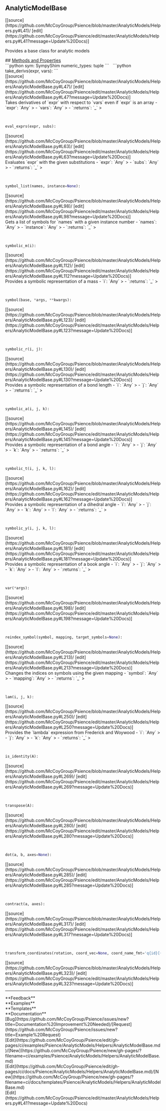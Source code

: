 ## <a id="Psience.AnalyticModels.Helpers.AnalyticModelBase">AnalyticModelBase</a> 

<div class="docs-source-link" markdown="1">
[[source](https://github.com/McCoyGroup/Psience/blob/master/AnalyticModels/Helpers.py#L41)/
[edit](https://github.com/McCoyGroup/Psience/edit/master/AnalyticModels/Helpers.py#L41?message=Update%20Docs)]
</div>

Provides a base class for analytic models







<div class="collapsible-section">
 <div class="collapsible-section collapsible-section-header" markdown="1">
## <a class="collapse-link" data-toggle="collapse" href="#methods" markdown="1"> Methods and Properties</a> <a class="float-right" data-toggle="collapse" href="#methods"><i class="fa fa-chevron-down"></i></a>
 </div>
 <div class="collapsible-section collapsible-section-body collapse show" id="methods" markdown="1">
 ```python
sym: SympyShim
numeric_types: tuple
```
<a id="Psience.AnalyticModels.Helpers.AnalyticModelBase.take_derivs" class="docs-object-method">&nbsp;</a> 
```python
take_derivs(expr, vars): 
```
<div class="docs-source-link" markdown="1">
[[source](https://github.com/McCoyGroup/Psience/blob/master/AnalyticModels/Helpers/AnalyticModelBase.py#L47)/
[edit](https://github.com/McCoyGroup/Psience/edit/master/AnalyticModels/Helpers/AnalyticModelBase.py#L47?message=Update%20Docs)]
</div>
Takes derivatives of `expr` with respect to `vars` even if `expr` is an array
  - `expr`: `Any`
    > 
  - `vars`: `Any`
    > 
  - `:returns`: `_`
    >


<a id="Psience.AnalyticModels.Helpers.AnalyticModelBase.eval_exprs" class="docs-object-method">&nbsp;</a> 
```python
eval_exprs(expr, subs): 
```
<div class="docs-source-link" markdown="1">
[[source](https://github.com/McCoyGroup/Psience/blob/master/AnalyticModels/Helpers/AnalyticModelBase.py#L63)/
[edit](https://github.com/McCoyGroup/Psience/edit/master/AnalyticModels/Helpers/AnalyticModelBase.py#L63?message=Update%20Docs)]
</div>
Evaluates `expr` with the given substitutions
  - `expr`: `Any`
    > 
  - `subs`: `Any`
    > 
  - `:returns`: `_`
    >


<a id="Psience.AnalyticModels.Helpers.AnalyticModelBase.symbol_list" class="docs-object-method">&nbsp;</a> 
```python
symbol_list(names, instance=None): 
```
<div class="docs-source-link" markdown="1">
[[source](https://github.com/McCoyGroup/Psience/blob/master/AnalyticModels/Helpers/AnalyticModelBase.py#L98)/
[edit](https://github.com/McCoyGroup/Psience/edit/master/AnalyticModels/Helpers/AnalyticModelBase.py#L98?message=Update%20Docs)]
</div>
Gets a list of symbols for `names` with a given instance number
  - `names`: `Any`
    > 
  - `instance`: `Any`
    > 
  - `:returns`: `_`
    >


<a id="Psience.AnalyticModels.Helpers.AnalyticModelBase.symbolic_m" class="docs-object-method">&nbsp;</a> 
```python
symbolic_m(i): 
```
<div class="docs-source-link" markdown="1">
[[source](https://github.com/McCoyGroup/Psience/blob/master/AnalyticModels/Helpers/AnalyticModelBase.py#L112)/
[edit](https://github.com/McCoyGroup/Psience/edit/master/AnalyticModels/Helpers/AnalyticModelBase.py#L112?message=Update%20Docs)]
</div>
Provides a symbolic representation of a mass
  - `i`: `Any`
    > 
  - `:returns`: `_`
    >


<a id="Psience.AnalyticModels.Helpers.AnalyticModelBase.symbol" class="docs-object-method">&nbsp;</a> 
```python
symbol(base, *args, **kwargs): 
```
<div class="docs-source-link" markdown="1">
[[source](https://github.com/McCoyGroup/Psience/blob/master/AnalyticModels/Helpers/AnalyticModelBase.py#L123)/
[edit](https://github.com/McCoyGroup/Psience/edit/master/AnalyticModels/Helpers/AnalyticModelBase.py#L123?message=Update%20Docs)]
</div>


<a id="Psience.AnalyticModels.Helpers.AnalyticModelBase.symbolic_r" class="docs-object-method">&nbsp;</a> 
```python
symbolic_r(i, j): 
```
<div class="docs-source-link" markdown="1">
[[source](https://github.com/McCoyGroup/Psience/blob/master/AnalyticModels/Helpers/AnalyticModelBase.py#L130)/
[edit](https://github.com/McCoyGroup/Psience/edit/master/AnalyticModels/Helpers/AnalyticModelBase.py#L130?message=Update%20Docs)]
</div>
Provides a symbolic representation of a bond length
  - `i`: `Any`
    > 
  - `j`: `Any`
    > 
  - `:returns`: `_`
    >


<a id="Psience.AnalyticModels.Helpers.AnalyticModelBase.symbolic_a" class="docs-object-method">&nbsp;</a> 
```python
symbolic_a(i, j, k): 
```
<div class="docs-source-link" markdown="1">
[[source](https://github.com/McCoyGroup/Psience/blob/master/AnalyticModels/Helpers/AnalyticModelBase.py#L145)/
[edit](https://github.com/McCoyGroup/Psience/edit/master/AnalyticModels/Helpers/AnalyticModelBase.py#L145?message=Update%20Docs)]
</div>
Provides a symbolic representation of a bond angle
  - `i`: `Any`
    > 
  - `j`: `Any`
    > 
  - `k`: `Any`
    > 
  - `:returns`: `_`
    >


<a id="Psience.AnalyticModels.Helpers.AnalyticModelBase.symbolic_t" class="docs-object-method">&nbsp;</a> 
```python
symbolic_t(i, j, k, l): 
```
<div class="docs-source-link" markdown="1">
[[source](https://github.com/McCoyGroup/Psience/blob/master/AnalyticModels/Helpers/AnalyticModelBase.py#L162)/
[edit](https://github.com/McCoyGroup/Psience/edit/master/AnalyticModels/Helpers/AnalyticModelBase.py#L162?message=Update%20Docs)]
</div>
Provides a symbolic representation of a dihedral angle
  - `i`: `Any`
    > 
  - `j`: `Any`
    > 
  - `k`: `Any`
    > 
  - `l`: `Any`
    > 
  - `:returns`: `_`
    >


<a id="Psience.AnalyticModels.Helpers.AnalyticModelBase.symbolic_y" class="docs-object-method">&nbsp;</a> 
```python
symbolic_y(i, j, k, l): 
```
<div class="docs-source-link" markdown="1">
[[source](https://github.com/McCoyGroup/Psience/blob/master/AnalyticModels/Helpers/AnalyticModelBase.py#L181)/
[edit](https://github.com/McCoyGroup/Psience/edit/master/AnalyticModels/Helpers/AnalyticModelBase.py#L181?message=Update%20Docs)]
</div>
Provides a symbolic representation of a book angle
  - `i`: `Any`
    > 
  - `j`: `Any`
    > 
  - `k`: `Any`
    > 
  - `l`: `Any`
    > 
  - `:returns`: `_`
    >


<a id="Psience.AnalyticModels.Helpers.AnalyticModelBase.var" class="docs-object-method">&nbsp;</a> 
```python
var(*args): 
```
<div class="docs-source-link" markdown="1">
[[source](https://github.com/McCoyGroup/Psience/blob/master/AnalyticModels/Helpers/AnalyticModelBase.py#L198)/
[edit](https://github.com/McCoyGroup/Psience/edit/master/AnalyticModels/Helpers/AnalyticModelBase.py#L198?message=Update%20Docs)]
</div>


<a id="Psience.AnalyticModels.Helpers.AnalyticModelBase.reindex_symbol" class="docs-object-method">&nbsp;</a> 
```python
reindex_symbol(symbol, mapping, target_symbols=None): 
```
<div class="docs-source-link" markdown="1">
[[source](https://github.com/McCoyGroup/Psience/blob/master/AnalyticModels/Helpers/AnalyticModelBase.py#L213)/
[edit](https://github.com/McCoyGroup/Psience/edit/master/AnalyticModels/Helpers/AnalyticModelBase.py#L213?message=Update%20Docs)]
</div>
Changes the indices on symbols using the given mapping
  - `symbol`: `Any`
    > 
  - `mapping`: `Any`
    > 
  - `:returns`: `_`
    >


<a id="Psience.AnalyticModels.Helpers.AnalyticModelBase.lam" class="docs-object-method">&nbsp;</a> 
```python
lam(i, j, k): 
```
<div class="docs-source-link" markdown="1">
[[source](https://github.com/McCoyGroup/Psience/blob/master/AnalyticModels/Helpers/AnalyticModelBase.py#L250)/
[edit](https://github.com/McCoyGroup/Psience/edit/master/AnalyticModels/Helpers/AnalyticModelBase.py#L250?message=Update%20Docs)]
</div>
Provides the `lambda` expression from Frederick and Woywood
  - `i`: `Any`
    > 
  - `j`: `Any`
    > 
  - `k`: `Any`
    > 
  - `:returns`: `_`
    >


<a id="Psience.AnalyticModels.Helpers.AnalyticModelBase.is_identity" class="docs-object-method">&nbsp;</a> 
```python
is_identity(A): 
```
<div class="docs-source-link" markdown="1">
[[source](https://github.com/McCoyGroup/Psience/blob/master/AnalyticModels/Helpers/AnalyticModelBase.py#L269)/
[edit](https://github.com/McCoyGroup/Psience/edit/master/AnalyticModels/Helpers/AnalyticModelBase.py#L269?message=Update%20Docs)]
</div>


<a id="Psience.AnalyticModels.Helpers.AnalyticModelBase.transpose" class="docs-object-method">&nbsp;</a> 
```python
transpose(A): 
```
<div class="docs-source-link" markdown="1">
[[source](https://github.com/McCoyGroup/Psience/blob/master/AnalyticModels/Helpers/AnalyticModelBase.py#L280)/
[edit](https://github.com/McCoyGroup/Psience/edit/master/AnalyticModels/Helpers/AnalyticModelBase.py#L280?message=Update%20Docs)]
</div>


<a id="Psience.AnalyticModels.Helpers.AnalyticModelBase.dot" class="docs-object-method">&nbsp;</a> 
```python
dot(a, b, axes=None): 
```
<div class="docs-source-link" markdown="1">
[[source](https://github.com/McCoyGroup/Psience/blob/master/AnalyticModels/Helpers/AnalyticModelBase.py#L285)/
[edit](https://github.com/McCoyGroup/Psience/edit/master/AnalyticModels/Helpers/AnalyticModelBase.py#L285?message=Update%20Docs)]
</div>


<a id="Psience.AnalyticModels.Helpers.AnalyticModelBase.contract" class="docs-object-method">&nbsp;</a> 
```python
contract(a, axes): 
```
<div class="docs-source-link" markdown="1">
[[source](https://github.com/McCoyGroup/Psience/blob/master/AnalyticModels/Helpers/AnalyticModelBase.py#L317)/
[edit](https://github.com/McCoyGroup/Psience/edit/master/AnalyticModels/Helpers/AnalyticModelBase.py#L317?message=Update%20Docs)]
</div>


<a id="Psience.AnalyticModels.Helpers.AnalyticModelBase.transform_coordinates" class="docs-object-method">&nbsp;</a> 
```python
transform_coordinates(rotation, coord_vec=None, coord_name_fmt='q{id}[{num}]'): 
```
<div class="docs-source-link" markdown="1">
[[source](https://github.com/McCoyGroup/Psience/blob/master/AnalyticModels/Helpers/AnalyticModelBase.py#L323)/
[edit](https://github.com/McCoyGroup/Psience/edit/master/AnalyticModels/Helpers/AnalyticModelBase.py#L323?message=Update%20Docs)]
</div>
 </div>
</div>












---


<div markdown="1" class="text-secondary">
<div class="container">
  <div class="row">
   <div class="col" markdown="1">
**Feedback**   
</div>
   <div class="col" markdown="1">
**Examples**   
</div>
   <div class="col" markdown="1">
**Templates**   
</div>
   <div class="col" markdown="1">
**Documentation**   
</div>
   <div class="col" markdown="1">
   
</div>
   <div class="col" markdown="1">
   
</div>
   <div class="col" markdown="1">
   
</div>
</div>
  <div class="row">
   <div class="col" markdown="1">
[Bug](https://github.com/McCoyGroup/Psience/issues/new?title=Documentation%20Improvement%20Needed)/[Request](https://github.com/McCoyGroup/Psience/issues/new?title=Example%20Request)   
</div>
   <div class="col" markdown="1">
[Edit](https://github.com/McCoyGroup/Psience/edit/gh-pages/ci/examples/Psience/AnalyticModels/Helpers/AnalyticModelBase.md)/[New](https://github.com/McCoyGroup/Psience/new/gh-pages/?filename=ci/examples/Psience/AnalyticModels/Helpers/AnalyticModelBase.md)   
</div>
   <div class="col" markdown="1">
[Edit](https://github.com/McCoyGroup/Psience/edit/gh-pages/ci/docs/Psience/AnalyticModels/Helpers/AnalyticModelBase.md)/[New](https://github.com/McCoyGroup/Psience/new/gh-pages/?filename=ci/docs/templates/Psience/AnalyticModels/Helpers/AnalyticModelBase.md)   
</div>
   <div class="col" markdown="1">
[Edit](https://github.com/McCoyGroup/Psience/edit/master/AnalyticModels/Helpers.py#L41?message=Update%20Docs)   
</div>
   <div class="col" markdown="1">
   
</div>
   <div class="col" markdown="1">
   
</div>
   <div class="col" markdown="1">
   
</div>
</div>
</div>
</div>